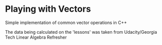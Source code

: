 # Playing with Vectors

Simple implementation of common vector operations in C++

The data being calculated on the 'lessons' was taken from Udacity/Georgia Tech Linear Algebra Refresher
